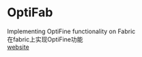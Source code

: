 # OptiFab
Implementing OptiFine functionality on Fabric  
在fabric上实现OptiFine功能  
<a href= "https://optifab.szyuan.top/" target= _blank>website</a>
